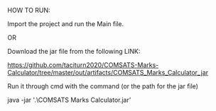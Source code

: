HOW TO RUN:




Import the project and run the Main file.



OR



Download the jar file from the following LINK:



https://github.com/taciturn2020/COMSATS-Marks-Calculator/tree/master/out/artifacts/COMSATS_Marks_Calculator_jar




Run it through cmd with the command (or the path for the jar file)




java -jar '.\COMSATS Marks Calculator.jar'


